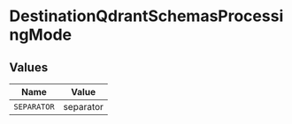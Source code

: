 # DestinationQdrantSchemasProcessingMode


## Values

| Name        | Value       |
| ----------- | ----------- |
| `SEPARATOR` | separator   |